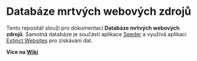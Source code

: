 # Databáze mrtvých webových zdrojů

Tento repositář slouží pro dokumentaci **Databáze mrtvých webových zdrojů**. Samotná databáze je součástí aplikace [Seeder][seeder] a využívá aplikaci [Extinct Websites][exwb] pro získávání dat.

[seeder]: https://github.com/WebarchivCZ/Seeder
[exwb]: https://github.com/WebarchivCZ/extinct-websites

**Více na [Wiki](https://github.com/WebarchivCZ/databaze-mrtvych-webovych-zdroju/wiki)**
